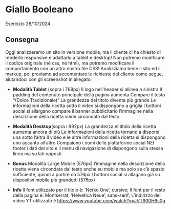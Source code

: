 Giallo Booleano
===
Esercizio 28/10/2024
## Consegna
Oggi analizzeremo un sito in versione mobile, ma il cliente ci ha chiesto di renderlo responsive e adattarlo a tablet e desktop!
Non potremo modificare il codice originale (né css, né html), ma potremo modificare il comportamento con un altro nostro file CSS!
Analizziamo bene il sito ed il markup, poi proviamo ad accontentare le richieste del cliente come segue, aiutandoci con gli screenshot in allegato:

- **Modalità Tablet** (sopra i 768px)
Il logo nell’header si allinea a sinistra
Il padding del contenuto principale della pagina aumenta
Compare il testo “(Dolce Tradizionale)”
La grandezza del titolo diventa più grande
Le informazioni della ricetta sotto il video si dispongono a griglia
I bottoni social si allargano
compare il banner pubblicitario
l’immagine nella descrizione della ricetta viene circondata dal testo

- **Modalità Desktop**(sopra i 992px)
La grandezza el titolo della ricetta aumenta ancora di più
Le informazioni della ricetta tornano a disporsi una sotto l’altra
Il video e le altre informazioni della ricetta si dispongono uno accanto all’altro
Compaiono i nomi delle piattaforme social
NEl footer i dati del sito e il menu di navigazione di dispongono sulla stessa linea ma su lati opposti
- **Bonus**
Modalità Large Mobile (576px)
l’immagine nella descrizione della ricetta viene circondata dal testo anche su mobile ma solo se c’è spazio sufficiente, quindi a partire da 576px
I bottoni social si allagano già su dispositivi mobile più grandetti (576px)
- **Info**
Il font utilizzato per il titolo è: ‘Nerko One’, cursive;
Il font per il resto della pagina è: Montserrat, ‘Helvetica Neue’, sans-serif;
L’indirizzo del video YT utilizzato è https://www.youtube.com/watch?v=JVT900H6s0g